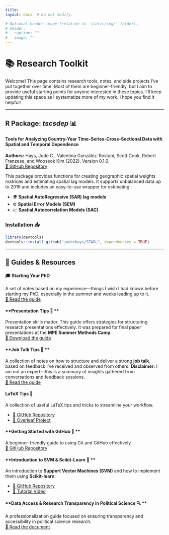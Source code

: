 ```yaml
---
title: 
layout: docs  # Do not modify.

# Optional header image (relative to `static/img/` folder).
# header:
#   caption: ""
#   image: ""
---
```




# 📚 Research Toolkit  

Welcome! This page contains research tools, notes, and side projects I’ve put together over time. Most of them are beginner-friendly, but I aim to provide useful starting points for anyone interested in these topics. I'll keep updating this space as I systematize more of my work. I hope you find it helpful!  

---

##  R Package: *tscsdep*  📊
#### Tools for Analyzing Country-Year Time-Series-Cross-Sectional Data with Spatial and Temporal Dependence  

**Authors:** Hays, Jude C., Valentina González-Rostani, Scott Cook, Robert Franzese, and Wooseok Kim (2022). Version 0.1.0.  
[🔗 GitHub Repository](https://github.com/judechays/STADL)  

This package provides functions for creating geographic spatial weights matrices and estimating spatial lag models. It supports unbalanced data up to 2019 and includes an easy-to-use wrapper for estimating:  
- 🌍 **Spatial AutoRegressive (SAR) lag models**  
- ⚙️ **Spatial Error Models (SEM)**  
- 📈 **Spatial Autocorrelation Models (SAC)**  

### **Installation 📥**  
```r
library(devtools)
devtools::install_github("judechays/STADL", dependencies = TRUE)
```

---

## 📖 Guides & Resources  

#### **🎓 Starting Your PhD** 
A set of notes based on my experience—things I wish I had known before starting my PhD, especially in the summer and weeks leading up to it.  
[📄 Read the guide](https://gonzalez-rostani.com/img/Papers/StartingPhD2.pdf)  


#### **Presentation Tips 📢 **  
Presentation skills matter. This guide offers strategies for structuring research presentations effectively. It was prepared for final paper presentations at the **MPE Summer Methods Camp**.  
[📄 Download the guide](https://www.dropbox.com/scl/fi/k51kpz2rfdb3cbzoonjji/MPE-Final-Presentation-Guide.pdf?rlkey=bz9iowcrd0snnl2oj88j82c58&raw=1)  


#### **Job Talk Tips 🎤 **  
A collection of notes on how to structure and deliver a strong **job talk**, based on feedback I’ve received and observed from others. **Disclaimer:** I am not an expert—this is a summary of insights gathered from conversations and feedback sessions.  
[📄 Read the guide](https://gonzalez-rostani.com/img/Papers/How_to_give_jobtalk.pdf)  

#### **LaTeX Tips 📝**  
A collection of useful LaTeX tips and tricks to streamline your workflow.  
- [📂 GitHub Repository](https://github.com/gonzalezrostani/Latex-Tips)  
- [📄 Overleaf Project](https://www.overleaf.com/read/rrdfvjbpfyrq)  

#### **Getting Started with GitHub 🐙 **  
A beginner-friendly guide to using Git and GitHub effectively.  
[📂 GitHub Repository](https://github.com/gonzalezrostani/Beginning-with-Git/blob/master/labNotes.md)  

#### **Introduction to SVM & Scikit-Learn 🤖 **  
An introduction to **Support Vector Machines (SVM)** and how to implement them using **Scikit-learn**.  
- [📂 GitHub Repository](https://github.com/gonzalezrostani/Support-Vector-Machine)  
- [🎥 Tutorial Video](https://pitt.hosted.panopto.com/Panopto/Pages/Viewer.aspx?id=5f994000-d1d1-49bf-bec2-ac810157b3b6)  

#### **Data Access & Research Transparency in Political Science 🔍 **  
A professionalization guide focused on ensuring transparency and accessibility in political science research.  
[📄 Read the document](https://gonzalez-rostani.com/img/Papers/Professionalization.pdf)  

